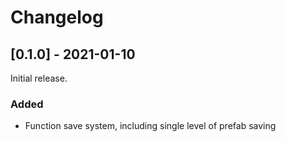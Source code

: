 # Changelog

## [0.1.0] - 2021-01-10

Initial release.

### Added

- Function save system, including single level of prefab saving

